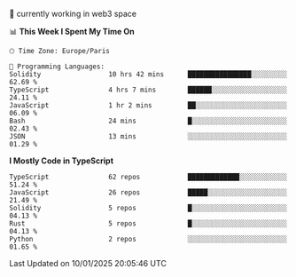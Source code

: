🔭 currently working in web3 space

<!--START_SECTION:waka-->
📊 **This Week I Spent My Time On** 

```text
🕑︎ Time Zone: Europe/Paris

💬 Programming Languages: 
Solidity                 10 hrs 42 mins      ████████████████░░░░░░░░░   62.69 % 
TypeScript               4 hrs 7 mins        ██████░░░░░░░░░░░░░░░░░░░   24.11 % 
JavaScript               1 hr 2 mins         ██░░░░░░░░░░░░░░░░░░░░░░░   06.09 % 
Bash                     24 mins             █░░░░░░░░░░░░░░░░░░░░░░░░   02.43 % 
JSON                     13 mins             ░░░░░░░░░░░░░░░░░░░░░░░░░   01.29 % 
```

**I Mostly Code in TypeScript** 

```text
TypeScript               62 repos            █████████████░░░░░░░░░░░░   51.24 % 
JavaScript               26 repos            █████░░░░░░░░░░░░░░░░░░░░   21.49 % 
Solidity                 5 repos             █░░░░░░░░░░░░░░░░░░░░░░░░   04.13 % 
Rust                     5 repos             █░░░░░░░░░░░░░░░░░░░░░░░░   04.13 % 
Python                   2 repos             ░░░░░░░░░░░░░░░░░░░░░░░░░   01.65 % 
```




 Last Updated on 10/01/2025 20:05:46 UTC
<!--END_SECTION:waka-->
